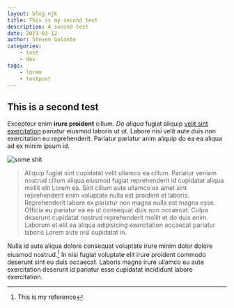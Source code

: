```yaml
---
layout: blog.njk
title: This is my second test
description: A second test
date: 2023-03-12
author: Steven Galante
categories:
    - test
    - dev
tags:
    - lorem
    - testpost
---
```


## This is a second test 

Excepteur enim **irure proident** cillum. _Do aliqua_ fugiat aliquip [velit sint exercitation](https://smgalante.com) pariatur eiusmod laboris ut ut. Labore nisi velit aute duis non exercitation eu reprehenderit. Pariatur pariatur anim aliquip do ea ea aliqua ad ex minim ipsum id.

![some shit](/images/page-with-curl-apple.png)

> Aliquip fugiat sint cupidatat velit ullamco ea cillum. Pariatur veniam nostrud cillum aliqua eiusmod fugiat reprehenderit id cupidatat aliqua mollit elit Lorem ea. Sint cillum aute ullamco ex amet sint reprehenderit enim voluptate nulla est proident et laboris. Reprehenderit labore ex pariatur non magna nulla est magna esse. Officia eu pariatur ea ea ut consequat duis non occaecat. Culpa deserunt cupidatat nostrud reprehenderit mollit et do duis enim. Laborum et elit ea aliqua adipisicing exercitation occaecat pariatur laboris Lorem aute nisi cupidatat in.

Nulla id aute aliqua dolore consequat voluptate irure minim dolor dolore eiusmod nostrud.[^1] In nisi fugiat voluptate elit irure proident commodo deserunt sint eu duis occaecat. Laboris magna irure ullamco eu aute exercitation deserunt id pariatur esse cupidatat incididunt labore exercitation.

[^1]: This is my reference 